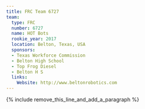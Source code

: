 ```yaml
---
title: FRC Team 6727
team:
  type: FRC
  number: 6727
  name: HOT Bots
  rookie_year: 2017
  location: Belton, Texas, USA
  sponsors:
  - Texas Workforce Commission
  - Belton High School
  - Top Frog Diesel
  - Belton H S
  links:
    Website: http://www.beltonrobotics.com
---
```


{% include remove_this_line_and_add_a_paragraph %}
